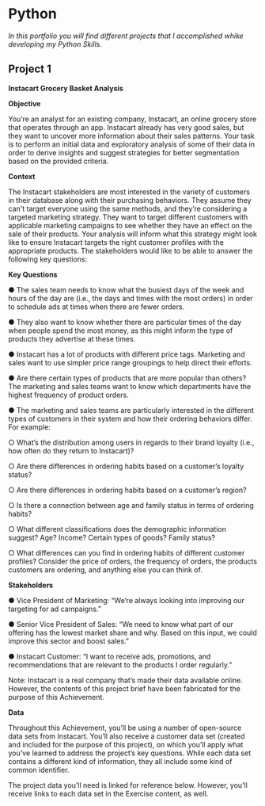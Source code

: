 # Python

*In this portfolio you will find different projects that I accomplished whike developing my Python Skills.*



## Project 1

**Instacart Grocery Basket Analysis**


**Objective**

You’re an analyst for an existing company, Instacart, an online grocery store
that operates through an app. Instacart already has very good sales, but they
want to uncover more information about their sales patterns. Your task is to
perform an initial data and exploratory analysis of some of their data in order
to derive insights and suggest strategies for better segmentation based on
the provided criteria.

**Context**

The Instacart stakeholders are most interested in the variety of customers in their database
along with their purchasing behaviors. They assume they can't target everyone using the
same methods, and they’re considering a targeted marketing strategy. They want to target
different customers with applicable marketing campaigns to see whether they have an effect
on the sale of their products. Your analysis will inform what this strategy might look like to
ensure Instacart targets the right customer profiles with the appropriate products. The
stakeholders would like to be able to answer the following key questions:

**Key Questions**

● The sales team needs to know what the busiest days of the week and hours of the
day are (i.e., the days and times with the most orders) in order to schedule ads at
times when there are fewer orders.

● They also want to know whether there are particular times of the day when people
spend the most money, as this might inform the type of products they advertise at
these times.

● Instacart has a lot of products with different price tags. Marketing and sales want to
use simpler price range groupings to help direct their efforts.

● Are there certain types of products that are more popular than others? The marketing
and sales teams want to know which departments have the highest frequency of
product orders.

● The marketing and sales teams are particularly interested in the different types of
customers in their system and how their ordering behaviors differ. For example:

  ○ What’s the distribution among users in regards to their brand loyalty (i.e., how
  often do they return to Instacart)?
  
  ○ Are there differences in ordering habits based on a customer’s loyalty status?
  
  ○ Are there differences in ordering habits based on a customer’s region?
  
  ○ Is there a connection between age and family status in terms of ordering
  habits?
  
  ○ What different classifications does the demographic information suggest?
  Age? Income? Certain types of goods? Family status?
  
  ○ What differences can you find in ordering habits of different customer
  profiles? Consider the price of orders, the frequency of orders, the products
  customers are ordering, and anything else you can think of.

**Stakeholders**

● Vice President of Marketing: “We’re always looking into improving our targeting for
ad campaigns.”

● Senior Vice President of Sales: “We need to know what part of our offering has the
lowest market share and why. Based on this input, we could improve this sector and
boost sales.”

● Instacart Customer: “I want to receive ads, promotions, and recommendations that
are relevant to the products I order regularly.”

Note: Instacart is a real company that’s made their data available online. However, the contents of this project brief
have been fabricated for the purpose of this Achievement.

**Data**

Throughout this Achievement, you’ll be using a number of open-source data sets from
Instacart. You’ll also receive a customer data set (created and included for the purpose of
this project), on which you’ll apply what you’ve learned to address the project’s key
questions. While each data set contains a different kind of information, they all include some
kind of common identifier.

The project data you’ll need is linked for reference below. However, you’ll receive links to
each data set in the Exercise content, as well.
